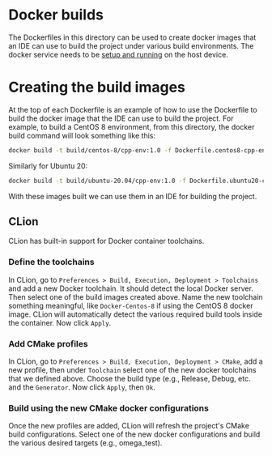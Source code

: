 <!--
  Copyright (c) 2021 Concurrent Technologies Corporation.

  Licensed under the Apache License, Version 2.0 (the "License"); you may not use this file except in compliance
  with the License.  You may obtain a copy of the License at                                                    

      http://www.apache.org/licenses/LICENSE-2.0

  Unless required by applicable law or agreed to in writing, software is distributed under the License is       
  distributed on an "AS IS" BASIS, WITHOUT WARRANTIES OR CONDITIONS OF ANY KIND, either express or              
  implied.  See the License for the specific language governing permissions and limitations under the License.  
-->

# Docker builds

The Dockerfiles in this directory can be used to create docker images that an IDE can use to build the project under
various build environments.  The docker service needs to be [setup and running](https://docs.docker.com/get-docker/) on
the host device.

# Creating the build images

At the top of each Dockerfile is an example of how to use the Dockerfile to build the docker image that the IDE can use
to build the project.  For example, to build a CentOS 8 environment, from this directory, the docker build command will
look something like this:

```bash
docker build -t build/centos-8/cpp-env:1.0 -f Dockerfile.centos8-cpp-env .
```

Similarly for Ubuntu 20:

```bash
docker build -t build/ubuntu-20.04/cpp-env:1.0 -f Dockerfile.ubuntu20-cpp-env .
```

With these images built we can use them in an IDE for building the project.

## CLion

CLion has built-in support for Docker container toolchains.

### Define the toolchains
In CLion, go to `Preferences > Build, Execution, Deployment > Toolchains` and add a new Docker toolchain.  It should
detect the local Docker server.  Then select one of the build images created above.  Name the new toolchain something
meaningful, like `Docker-Centos-8` if using the CentOS 8 docker image.  CLion will automatically detect the various
required build tools inside the container.  Now click `Apply`.

### Add CMake profiles

In CLion, go to `Preferences > Build, Execution, Deployment > CMake`, add a new profile, then under `Toolchain` select
one of the new docker toolchains that we defined above.  Choose the build type (e.g., Release, Debug, etc. and the
`Generator`.  Now click `Apply`, then `Ok`.

### Build using the new CMake docker configurations

Once the new profiles are added, CLion will refresh the project's CMake build configurations.  Select one of the new
docker configurations and build the various desired targets (e.g., omega_test).

